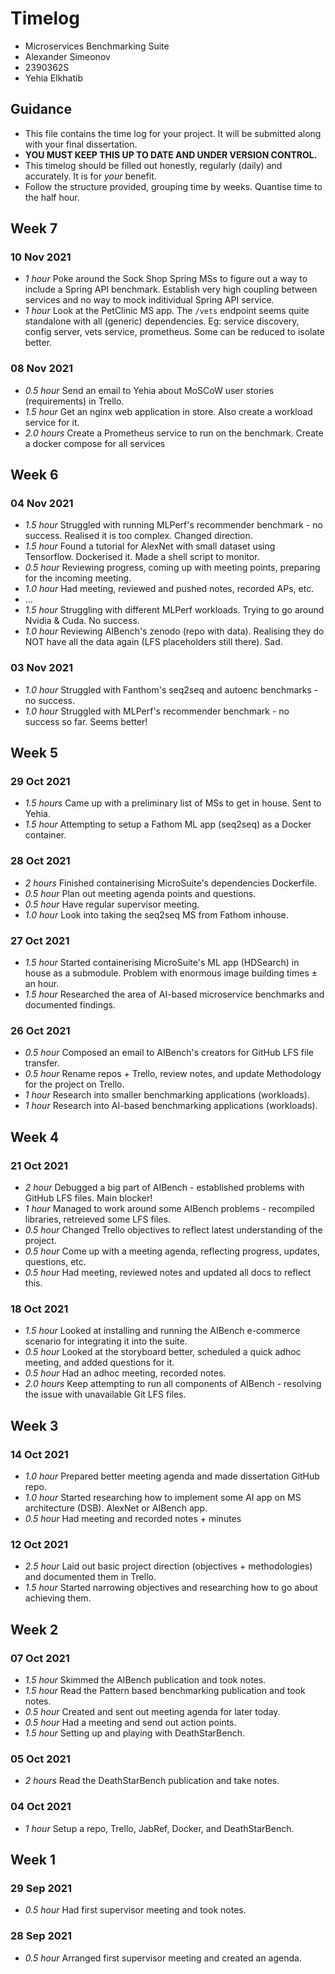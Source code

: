 # Timelog

* Microservices Benchmarking Suite
* Alexander Simeonov
* 2390362S
* Yehia Elkhatib

## Guidance

* This file contains the time log for your project. It will be submitted along with your final dissertation.
* **YOU MUST KEEP THIS UP TO DATE AND UNDER VERSION CONTROL.**
* This timelog should be filled out honestly, regularly (daily) and accurately. It is for *your* benefit.
* Follow the structure provided, grouping time by weeks.  Quantise time to the half hour.

## Week 7

### 10 Nov 2021
* *1 hour* Poke around the Sock Shop Spring MSs to figure out a way to include a Spring API benchmark. Establish very high coupling between services and no way to mock inditividual Spring API service.
* *1 hour* Look at the PetClinic MS app. The `/vets` endpoint seems quite standalone with all (generic) dependencies. Eg: service discovery, config server, vets service, prometheus. Some can be reduced to isolate better.

### 08 Nov 2021
* *0.5 hour* Send an email to Yehia about MoSCoW user stories (requirements) in Trello.
* *1.5 hour* Get an nginx web application in store. Also create a workload service for it.
* *2.0 hours* Create a Prometheus service to run on the benchmark. Create a docker compose for all services

## Week 6

### 04 Nov 2021
* *1.5 hour* Struggled with running MLPerf's recommender benchmark - no success. Realised it is too complex. Changed direction.
* *1.5 hour* Found a tutorial for AlexNet with small dataset using Tensorflow. Dockerised it. Made a shell script to monitor.
* *0.5 hour* Reviewing progress, coming up with meeting points, preparing for the incoming meeting.
* *1.0 hour* Had meeting, reviewed and pushed notes, recorded APs, etc.
* ...
* *1.5 hour* Struggling with different MLPerf workloads. Trying to go around Nvidia & Cuda. No success.
* *1.0 hour* Reviewing AIBench's zenodo (repo with data). Realising they do NOT have all the data again (LFS placeholders still there). Sad.

### 03 Nov 2021
* *1.0 hour* Struggled with Fanthom's seq2seq and autoenc benchmarks - no success.
* *1.0 hour* Struggled with MLPerf's recommender benchmark - no success so far. Seems better!

## Week 5

### 29 Oct 2021
* *1.5 hours* Came up with a preliminary list of MSs to get in house. Sent to Yehia.
* *1.5 hour* Attempting to setup a Fathom ML app (seq2seq) as a Docker container.

### 28 Oct 2021
* *2 hours* Finished containerising MicroSuite's dependencies Dockerfile. 
* *0.5 hour* Plan out meeting agenda points and questions.
* *0.5 hour* Have regular supervisor meeting.
* *1.0 hour* Look into taking the seq2seq MS from Fathom inhouse.

### 27 Oct 2021
* *1.5 hour* Started containerising MicroSuite's ML app (HDSearch) in house as a submodule. Problem with enormous image building times ± an hour.
* *1.5 hour* Researched the area of AI-based microservice benchmarks and documented findings.

### 26 Oct 2021
* *0.5 hour* Composed an email to AIBench's creators for GitHub LFS file transfer.
* *0.5 hour* Rename repos + Trello, review notes, and update Methodology for the project on Trello.
* *1 hour* Research into smaller benchmarking applications (workloads).
* *1 hour* Research into AI-based benchmarking applications (workloads).

## Week 4

### 21 Oct 2021
* *2 hour* Debugged a big part of AIBench - established problems with GitHub LFS files. Main blocker!
* *1 hour* Managed to work around some AIBench problems - recompiled libraries, retreieved some LFS files.
* *0.5 hour* Changed Trello objectives to reflect latest understanding of the project.
* *0.5 hour* Come up with a meeting agenda, reflecting progress, updates, questions, etc.
* *0.5 hour* Had meeting, reviewed notes and updated all docs to reflect this.

### 18 Oct 2021
* *1.5 hour* Looked at installing and running the AIBench e-commerce scenario for integrating it into the suite.
* *0.5 hour* Looked at the storyboard better, scheduled a quick adhoc meeting, and added questions for it.
* *0.5 hour* Had an adhoc meeting, recorded notes.
* *2.0 hours* Keep attempting to run all components of AIBench - resolving the issue with unavailable Git LFS files.

## Week 3

### 14 Oct 2021
* *1.0 hour* Prepared better meeting agenda and made dissertation GitHub repo.
* *1.0 hour* Started researching how to implement some AI app on MS architecture (DSB). AlexNet or AIBench app.
* *0.5 hour* Had meeting and recorded notes + minutes

### 12 Oct 2021
* *2.5 hour* Laid out basic project direction (objectives + methodologies) and documented them in Trello.
* *1.5 hour* Started narrowing objectives and researching how to go about achieving them.

## Week 2

### 07 Oct 2021
* *1.5 hour* Skimmed the AIBench publication and took notes.
* *1.5 hour* Read the Pattern based benchmarking publication and took notes.
* *0.5 hour* Created and sent out meeting agenda for later today.
* *0.5 hour* Had a meeting and send out action points.
* *1.5 hour* Setting up and playing with DeathStarBench.

### 05 Oct 2021
* *2 hours* Read the DeathStarBench publication and take notes.

### 04 Oct 2021
* *1 hour* Setup a repo, Trello, JabRef, Docker, and DeathStarBench.

## Week 1

### 29 Sep 2021
* *0.5 hour* Had first supervisor meeting and took notes.

### 28 Sep 2021
* *0.5 hour* Arranged first supervisor meeting and created an agenda.